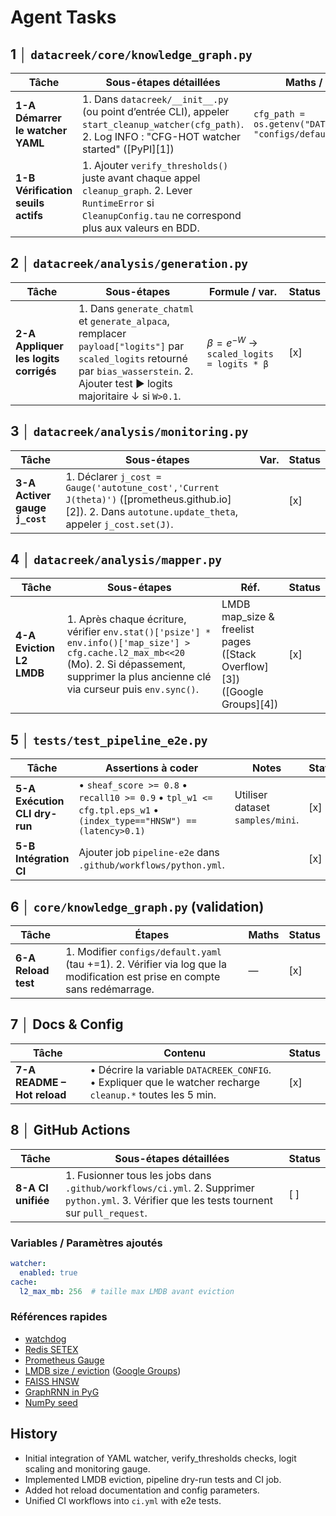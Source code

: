 # Agent Tasks

## 1 │ `datacreek/core/knowledge_graph.py`

| Tâche                              | Sous-étapes détaillées                                                                                                                                           | Maths / variables                                                  | Status |
| ---------------------------------- | ---------------------------------------------------------------------------------------------------------------------------------------------------------------- | ------------------------------------------------------------------ | ------ |
| **1-A Démarrer le watcher YAML**   | 1. Dans `datacreek/__init__.py` (ou point d’entrée CLI), appeler `start_cleanup_watcher(cfg_path)`. 2. Log INFO : "CFG-HOT watcher started" ([PyPI][1])        | `cfg_path = os.getenv("DATACREEK_CONFIG", "configs/default.yaml")` | [x] |
| **1-B Vérification seuils actifs** | 1. Ajouter `verify_thresholds()` juste avant chaque appel `cleanup_graph`. 2. Lever `RuntimeError` si `CleanupConfig.tau` ne correspond plus aux valeurs en BDD. |                                                                    | [x] |

## 2 │ `datacreek/analysis/generation.py`

| Tâche                                 | Sous-étapes                                                                                                                                                                           | Formule / var.                              | Status |
| ------------------------------------- | ------------------------------------------------------------------------------------------------------------------------------------------------------------------------------------- | ------------------------------------------- | ------ |
| **2-A Appliquer les logits corrigés** | 1. Dans `generate_chatml` et `generate_alpaca`, remplacer `payload["logits"]` par `scaled_logits` retourné par `bias_wasserstein`. 2. Ajouter test ▶ logits majoritaire ↓ si `W>0.1`. | $β = e^{-W}$ → `scaled_logits = logits * β` | [x] |

## 3 │ `datacreek/analysis/monitoring.py`

| Tâche                          | Sous-étapes                                                                                                                                             | Var. | Status |
| ------------------------------ | ------------------------------------------------------------------------------------------------------------------------------------------------------- | ---- | ------ |
| **3-A Activer gauge `j_cost`** | 1. Déclarer `j_cost = Gauge('autotune_cost','Current J(theta)')` ([prometheus.github.io][2]). 2. Dans `autotune.update_theta`, appeler `j_cost.set(J)`. |      | [x] |

## 4 │ `datacreek/analysis/mapper.py`

| Tâche                    | Sous-étapes                                                                                                                                                                                        | Réf.                                                                      | Status |
| ------------------------ | -------------------------------------------------------------------------------------------------------------------------------------------------------------------------------------------------- | ------------------------------------------------------------------------- | ------ |
| **4-A Eviction L2 LMDB** | 1. Après chaque écriture, vérifier `env.stat()['psize'] * env.info()['map_size'] > cfg.cache.l2_max_mb<<20` (Mo). 2. Si dépassement, supprimer la plus ancienne clé via curseur puis `env.sync()`. | LMDB map_size & freelist pages ([Stack Overflow][3])([Google Groups][4]) | [x] |

## 5 │ `tests/test_pipeline_e2e.py`

| Tâche                         | Assertions à coder                                                                                                | Notes                            | Status |
| ----------------------------- | ----------------------------------------------------------------------------------------------------------------- | -------------------------------- | ------ |
| **5-A Exécution CLI dry-run** | • `sheaf_score >= 0.8` • `recall10 >= 0.9` • `tpl_w1 <= cfg.tpl.eps_w1` • `(index_type=="HNSW") == (latency>0.1)` | Utiliser dataset `samples/mini`. | [x] |
| **5-B Intégration CI**        | Ajouter job `pipeline-e2e` dans `.github/workflows/python.yml`.                                                   |                                  | [x] |

## 6 │ `core/knowledge_graph.py` (validation)

| Tâche               | Étapes                                                                                                                      | Maths | Status |
| ------------------- | --------------------------------------------------------------------------------------------------------------------------- | ----- | ------ |
| **6-A Reload test** | 1. Modifier `configs/default.yaml` (tau +=1). 2. Vérifier via log que la modification est prise en compte sans redémarrage. | —     | [x] |

## 7 │ Docs & Config

| Tâche                       | Contenu                                                                                                     | Status |
| --------------------------- | ----------------------------------------------------------------------------------------------------------- | ------ |
| **7-A README – Hot reload** | • Décrire la variable `DATACREEK_CONFIG`. • Expliquer que le watcher recharge `cleanup.*` toutes les 5 min. | [x] |

## 8 │ GitHub Actions

| Tâche              | Sous-étapes détaillées                                                                              | Status |
| ------------------ | --------------------------------------------------------------------------------------------------- | ------ |
| **8-A CI unifiée** | 1. Fusionner tous les jobs dans `.github/workflows/ci.yml`. 2. Supprimer `python.yml`. 3. Vérifier que les tests tournent sur `pull_request`. | [ ] |

### Variables / Paramètres ajoutés
```yaml
watcher:
  enabled: true
cache:
  l2_max_mb: 256  # taille max LMDB avant eviction
```

### Références rapides
- [watchdog](https://stackoverflow.com/questions/73406981/restart-a-file-on-change-python-watchdog?utm_source=chatgpt.com)
- [Redis SETEX](https://redis.io/docs/latest/commands/setex/?utm_source=chatgpt.com)
- [Prometheus Gauge](https://prometheus.github.io/client_python/instrumenting/gauge/?utm_source=chatgpt.com)
- [LMDB size / eviction](https://stackoverflow.com/questions/63552889/maximum-lmdb-value-size?utm_source=chatgpt.com) ([Google Groups](https://groups.google.com/g/caffe-users/c/0RKsTTYRGpQ?utm_source=chatgpt.com))
- [FAISS HNSW](https://github.com/facebookresearch/faiss/wiki/Faiss-indexes?utm_source=chatgpt.com)
- [GraphRNN in PyG](https://pytorch-geometric.readthedocs.io/en/2.5.1/modules/nn.html?utm_source=chatgpt.com)
- [NumPy seed](https://numpy.org/doc/2.2/reference/random/generated/numpy.random.seed.html?utm_source=chatgpt.com)

## History
- Initial integration of YAML watcher, verify_thresholds checks, logit scaling and monitoring gauge.
- Implemented LMDB eviction, pipeline dry-run tests and CI job.
- Added hot reload documentation and config parameters.
- Unified CI workflows into `ci.yml` with e2e tests.
